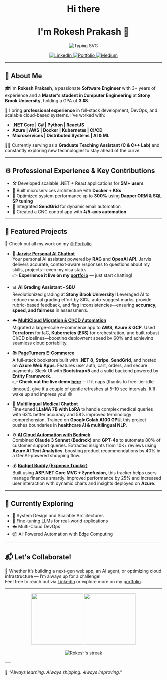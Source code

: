 <h1 align="center">Hi there</h1>
<h1 align="center"> I'm Rokesh Prakash 👋 </h1>

<p align="center">
  <img src="https://readme-typing-svg.demolab.com?font=Fira+Code&size=24&duration=3000&pause=1000&color=00FFB3&center=true&vCenter=true&width=700&lines=Software+Engineer;Cloud+%7C+AI+%7C+Full+Stack+Developer;Building+Scalable+Solutions+%F0%9F%9A%80;Let's+Connect" alt="Typing SVG" />
</p>

<p align="center">
  <a href="https://linkedin.com/in/rokeshprakash">
    <img alt="LinkedIn" src="https://img.shields.io/badge/LinkedIn-blue?logo=linkedin&style=for-the-badge">
  </a>
  <a href="https://rokesh28.github.io/">
    <img alt="Portfolio" src="https://img.shields.io/badge/Portfolio-00ff99?logo=internetexplorer&style=for-the-badge">
  </a>
  <a href="https://medium.com/@rokesh2897">
    <img alt="Medium" src="https://img.shields.io/badge/Medium-white?logo=medium&logoColor=000000&style=for-the-badge">
  </a>
</p>



---

## 🚀 About Me

🎓I'm **Rokesh Prakash**, a passionate **Software Engineer** with 3+ years of experience and a **Master’s student in Computer Engineering** at **Stony Brook University**, holding a GPA of **3.88**.

💼 I bring **professional experience** in full-stack development, DevOps, and scalable cloud-based systems. I've worked with:
- **.NET Core | C# | Python | ReactJS**
- **Azure | AWS | Docker | Kubernetes | CI/CD**
- **Microservices | Distributed Systems | AI & ML**

🧑‍🏫 Currently serving as a **Graduate Teaching Assistant (C & C++ Lab)** and constantly exploring new technologies to stay ahead of the curve.

---

## ⚙️ Professional Experience & Key Contributions

- 🛠️ Developed scalable .NET + React applications for **5M+ users**
- 🧩 Built microservices architecture with **Docker + K8s**
- 🚀 Optimized system performance up to **300%** using **Dapper ORM & SQL SP tuning**
- 📧 Integrated **SendGrid** for dynamic email automation
- 🎯 Created a CNC control app with **4/5-axis automation**

---

## 📌 Featured Projects

🔗 Check out all my work on my [🌐 Portfolio](https://rokesh28.github.io/)

- 🤖 [**Jarvis: Personal AI Chatbot**](https://github.com/Rokesh28/Jarvis-Personal-AI-Assistant/tree/main)  
  Your personal AI assistant powered by **RAG** and **OpenAI API**. Jarvis delivers accurate, context-aware responses to questions about my skills, projects—even my visa status.  
  👉 **Experience it live on my [portfolio](https://rokesh28.github.io/)** — just start chatting!


- 📊 **AI Grading Assistant - SBU**  
  Revolutionized grading at **Stony Brook University**! Leveraged AI to reduce manual grading effort by 80%, auto-suggest marks, provide rubric-based feedback, and flag inconsistencies—ensuring **accuracy, speed, and fairness** in assessments.
  
- ☁️ [**MultiCloud Migration & CI/CD Automation**](https://github.com/Rokesh28/cloudmart)  
  Migrated a large-scale e-commerce app to **AWS, Azure & GCP**. Used **Terraform** for IaC, **Kubernetes (EKS)** for orchestration, and built robust CI/CD pipelines—boosting deployment speed by 60% and achieving seamless cloud portability.
  
- 📚 [**PageTurners E-Commerce**](https://github.com/Rokesh28/PageTurners)  
  A full-stack bookstore built with **.NET 8**, **Stripe**, **SendGrid**, and hosted on **Azure Web Apps**. Features user auth, cart, orders, and secure payments. Sleek UI with **Bootstrap v5** and a solid backend powered by **Entity Framework**.  
  👉 **Check out the live demo [here](https://pageturners.azurewebsites.net/)** — if it naps (thanks to free-tier idle timeout), give it a couple of gentle refreshes at 5–10 sec intervals. It'll wake up and impress you! 😄

  
- 💬 **Multilingual Medical Chatbot**  
  Fine-tuned **LLaMA 7B with LoRA** to handle complex medical queries with 63% better accuracy and 58% improved terminology comprehension. Trained on **Google Colab A100 GPU**, this project pushes boundaries in **healthcare AI & multilingual NLP**.

- ⚙️ [**AI Cloud Automation with Bedrock**](https://github.com/Rokesh28/cloudmart)  
  Combined **Claude 3 Sonnet (Bedrock)** and **GPT-4o** to automate 80% of customer support queries. Extracted insights from 10K+ reviews using **Azure AI Text Analytics**, boosting product recommendations by 40% in a GenAI-powered shopping flow.

- 💰 [**Budget Buddy (Expense Tracker)**](https://github.com/Rokesh28/Budget_Buddy)  
  Built using **ASP.NET Core MVC + Syncfusion**, this tracker helps users manage finances smartly. Improved performance by 25% and increased user interaction with dynamic charts and insights deployed on **Azure**.


---

## 🧠 Currently Exploring

- 🧩 System Design and Scalable Architectures
- 🤖 Fine-tuning LLMs for real-world applications
- ☁️ Multi-Cloud DevOps
- 📦 AI-Powered Automation with Edge Computing

---

## 📬 Let's Collaborate!

💬 Whether it’s building a next-gen web app, an AI agent, or optimizing cloud infrastructure — I’m always up for a challenge!  
Feel free to reach out via [LinkedIn](https://linkedin.com/in/rokeshprakash) or explore more on my [portfolio](https://rokesh28.github.io/).  

---

<p align="center">
  <img src="https://github-readme-stats.vercel.app/api?username=Rokesh28&show_icons=true&theme=react&count_private=true" height="165" />
  <img src="https://github-readme-stats.vercel.app/api/top-langs/?username=Rokesh28&layout=compact&theme=react" height="165" />
</p>
<p align="center">
  <img src="https://github-readme-streak-stats.herokuapp.com/?user=Rokesh28&theme=radical" alt="Rokesh's streak" />
</p>
---

🌱 *“Always learning. Always shipping. Always improving.”*


